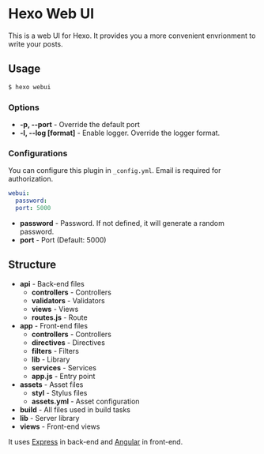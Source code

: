 # Hexo Web UI

This is a web UI for Hexo. It provides you a more convenient envrionment to write your posts.

## Usage

``` bash
$ hexo webui
```

### Options

- **-p, --port** - Override the default port
- **-l, --log [format]** - Enable logger. Override the logger format.

### Configurations

You can configure this plugin in `_config.yml`. Email is required for authorization.

``` yaml
webui:
  password:
  port: 5000
```

- **password** - Password. If not defined, it will generate a random password.
- **port** - Port (Default: 5000)

## Structure

- **api** - Back-end files
  - **controllers** - Controllers
  - **validators** - Validators
  - **views** - Views
  - **routes.js** - Route
- **app** - Front-end files
  - **controllers** - Controllers
  - **directives** - Directives
  - **filters** - Filters
  - **lib** - Library
  - **services** - Services
  - **app.js** - Entry point
- **assets** - Asset files
  - **styl** - Stylus files
  - **assets.yml** - Asset configuration
- **build** - All files used in build tasks
- **lib** - Server library
- **views** - Front-end views

It uses [Express](http://expressjs.com/) in back-end and [Angular](http://angularjs.org/) in front-end.